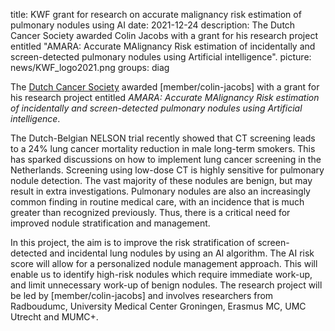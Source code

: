 title: KWF grant for research on accurate malignancy risk estimation of pulmonary nodules using AI
date: 2021-12-24
description: The Dutch Cancer Society awarded Colin Jacobs with a grant for his research project entitled "AMARA: Accurate MAlignancy Risk estimation of incidentally and screen-detected pulmonary nodules using Artificial intelligence". 
picture: news/KWF_logo2021.png
groups: diag

The [Dutch Cancer Society](https://www.kwf.nl/en/english) awarded [member/colin-jacobs] with a grant for his research project entitled *AMARA: Accurate MAlignancy Risk estimation of incidentally and screen-detected pulmonary nodules using Artificial intelligence*. 

The Dutch-Belgian NELSON trial recently showed that CT screening leads to a 24% lung cancer mortality reduction in male long-term smokers. This has sparked discussions on how to implement lung cancer screening in the Netherlands. Screening using low-dose CT is highly sensitive for pulmonary nodule detection. The vast majority of these nodules are benign, but may result in extra investigations. Pulmonary nodules are also an increasingly common finding in routine medical care, with an incidence that is much greater than recognized previously. Thus, there is a critical need for improved nodule stratification and management.

In this project, the aim is to improve the risk stratification of screen-detected and incidental lung nodules by using an AI algorithm. The AI risk score will allow for a personalized nodule management approach. This will enable us to identify high-risk nodules which require immediate work-up, and limit unnecessary work-up of benign nodules. The research project will be led by [member/colin-jacobs] and involves researchers from Radboudumc, University Medical Center Groningen, Erasmus MC, UMC Utrecht and MUMC+.
